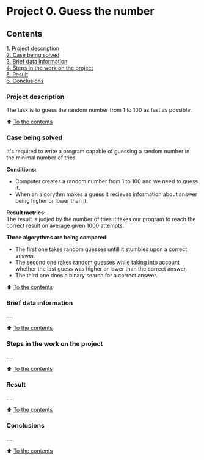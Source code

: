 # Project 0. Guess the number


## Contents
[1. Project description](#project-description)  
[2. Case being solved](#case-being-solved)  
[3. Brief data information](#brief-data-information)  
[4. Steps in the work on the project](#steps-in-the-work-on-the-project)  
[5. Result](#result)  
[6. Conclusions](#conclusions)


### Project description
The task is to guess the random number from 1 to 100 as fast as possible.

:arrow_up: [To the contents](#contents)


### Case being solved
It's required to write a program capable of guessing a random number in the minimal number of tries.

**Conditions:**  
- Computer creates a random number from 1 to 100 and we need to guess it.
- When an algorythm makes a guess it recieves information about answer being higher or lower than it.

**Result metrics:**  
The result is judjed by the number of tries it takes our program to reach the correct result on average given 1000 attempts.

**Three algorythms are being compared:**
- The first one takes random guesses untill it stumbles upon a correct answer.  
- The second one rakes random guesses while taking into account whether the last guess was higher or lower than the correct answer.  
- The third one does a binary search for a correct answer.

:arrow_up: [To the contents](#contents)


### Brief data information
....

:arrow_up: [To the contents](#contents)


### Steps in the work on the project
....

:arrow_up: [To the contents](#contents)


### Result
....

:arrow_up: [To the contents](#contents)


### Conclusions
....

:arrow_up: [To the contents](#contents)